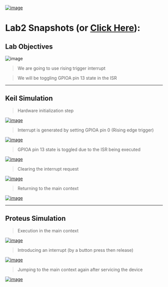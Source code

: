 [![image](https://drive.google.com/uc?export=view&id=1TgJJ-YaLPtFsn_FiDXYZEizTMyVUcDT4)](https://drive.google.com/drive/folders/1tz7vlVE90YczSdX64HhaGW2i-vmZtmsQ)

# Lab2 Snapshots (or [Click Here](https://drive.google.com/drive/folders/1tz7vlVE90YczSdX64HhaGW2i-vmZtmsQ)):

## Lab Objectives

![image](https://drive.google.com/uc?export=view&id=1sfEwO_ANIPfELvkeQcP59JnjydOo4Poi)

> We are going to use rising trigger interrupt

> We will be toggling GPIOA pin 13 state in the ISR

---

## Keil Simulation

> Hardware initialization step

[![image](https://drive.google.com/uc?export=view&id=1XLWtLcO6CJyX51oWgMjD6yud9rz4IsMg)](https://drive.google.com/file/d/1XLWtLcO6CJyX51oWgMjD6yud9rz4IsMg/view)

> Interrupt is generated by setting GPIOA pin 0 (Rising edge trigger)

[![image](https://drive.google.com/uc?export=view&id=1w0WQ5KQ7aMMSBh0l7lI81W9WEEweCvwK)](https://drive.google.com/file/d/1w0WQ5KQ7aMMSBh0l7lI81W9WEEweCvwK/view)

> GPIOA pin 13 state is toggled due to the ISR being executed

[![image](https://drive.google.com/uc?export=view&id=1fF_nwBQbjcmiWNAoaRHP7yjUupkVyWi8)](https://drive.google.com/file/d/1fF_nwBQbjcmiWNAoaRHP7yjUupkVyWi8/view)

> Clearing the interrupt request

[![image](https://drive.google.com/uc?export=view&id=1BlTF7dMeZSFVd0BTNkS2B0j0mBkWgnHP)](https://drive.google.com/file/d/1BlTF7dMeZSFVd0BTNkS2B0j0mBkWgnHP/view)

> Returning to the main context

[![image](https://drive.google.com/uc?export=view&id=1eMxYGSuxKlyAG23DSrxokHOsYp_1OJcG)](https://drive.google.com/file/d/1eMxYGSuxKlyAG23DSrxokHOsYp_1OJcG/view)

---

## Proteus Simulation

> Execution in the main context

[![image](https://drive.google.com/uc?export=view&id=1zHdI5sQwPMgkh9MOpC-MYlOTiZHLJgXN)](https://drive.google.com/file/d/1zHdI5sQwPMgkh9MOpC-MYlOTiZHLJgXN/view)

> Introducing an interrupt (by a button press then release)

[![image](https://drive.google.com/uc?export=view&id=10Aky6MuRB3a-B8Glyqkn2cRCCg7jAQe4)](https://drive.google.com/file/d/10Aky6MuRB3a-B8Glyqkn2cRCCg7jAQe4/view)

> Jumping to the main context again after servicing the device

[![image](https://drive.google.com/uc?export=view&id=15lvK5V7S0NvAoiJLtu82LDosrlZ5-BsC)](https://drive.google.com/file/d/15lvK5V7S0NvAoiJLtu82LDosrlZ5-BsC/view)
